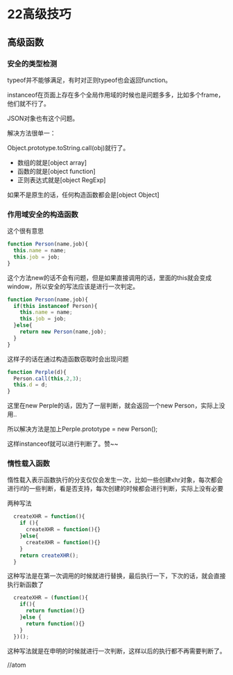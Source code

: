 # 22高级技巧
## 高级函数
### 安全的类型检测
typeof并不能够满足，有时对正则typeof也会返回function。

instanceof在页面上存在多个全局作用域的时候也是问题多多，比如多个frame，他们就不行了。

JSON对象也有这个问题。

解决方法很单一：

Object.prototype.toString.call(obj)就行了。

- 数组的就是[object array]
- 函数的就是[object function]
- 正则表达式就是[object RegExp]

如果不是原生的话，任何构造函数都会是[object Object]

### 作用域安全的构造函数
这个很有意思

```javascript
function Person(name,job){
  this.name = name;
  this.job = job;
}
```

这个方法new的话不会有问题，但是如果直接调用的话，里面的this就会变成window，所以安全的写法应该是进行一次判定。

```javascript
function Person(name,job){
  if(this instanceof Person){
    this.name = name;
    this.job = job;
  }else{
    return new Person(name,job);
  }
}
```

这样子的话在通过构造函数窃取时会出现问题

```javascript
function Perple(d){
  Person.call(this,2,3);
  this.d = d;
}
```

这里在new Perple的话，因为了一层判断，就会返回一个new Person，实际上没用..

所以解决方法是加上Perple.prototype = new Person();

这样instanceof就可以进行判断了。赞~~

### 惰性载入函数
惰性载入表示函数执行的分支仅仅会发生一次，比如一些创建xhr对象，每次都会进行if的一些判断，看是否支持，每次创建的时候都会进行判断，实际上没有必要

两种写法

```javascript
  createXHR = function(){
    if (){
      createXHR = function(){}
    }else{
      createXHR = function(){}
    }
    return createXHR();
  }
```

这种写法是在第一次调用的时候就进行替换，最后执行一下，下次的话，就会直接执行新函数了

```javascript
  createXHR = (function(){
    if(){
      return function(){}
    }else {
      return function(){}
    }
  })();
```

这种写法就是在申明的时候就进行一次判断，这样以后的执行都不再需要判断了。






































//atom
